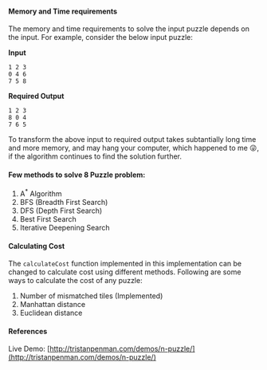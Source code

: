#### Memory and Time requirements

The memory and time requirements to solve the input puzzle depends on the input. For example, consider the below input puzzle:

**Input**

```
1 2 3
0 4 6
7 5 8
```

**Required Output**

```
1 2 3
8 0 4
7 6 5
```

To transform the above input to required output takes subtantially long time and more memory, and may hang your computer, which happened to me 😜, if the algorithm continues to find the solution further.

#### Few methods to solve 8 Puzzle problem:

1. A<sup>\*</sup> Algorithm
2. BFS (Breadth First Search)
3. DFS (Depth First Search)
4. Best First Search
5. Iterative Deepening Search

#### Calculating Cost

The `calculateCost` function implemented in this implementation can be changed to calculate cost using different methods. Following are some ways to calculate the cost of any puzzle:

1. Number of mismatched tiles (Implemented)
2. Manhattan distance
3. Euclidean distance

#### References

Live Demo: [http://tristanpenman.com/demos/n-puzzle/](http://tristanpenman.com/demos/n-puzzle/)
